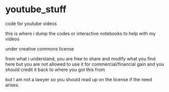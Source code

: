 # youtube_stuff
code for youtube videos

this is where i dump the codes or interactive notebooks to help with my videos









under creative commons license

from what i understand, 
you are free to share and modify what you find here
but you are not allowed to use it for commercial/financial gain
and you should credit it back to where you got this from

but I am not a lawyer so you should read up on the license if the need arises.
